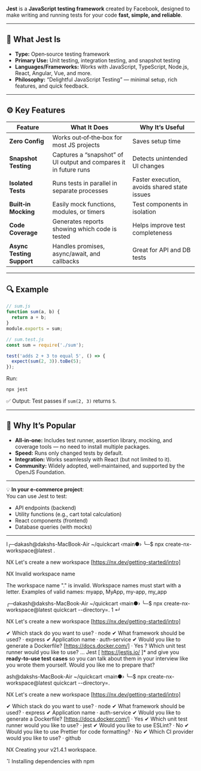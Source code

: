 **Jest** is a **JavaScript testing framework** created by Facebook, designed to make writing and running tests for your code **fast, simple, and reliable**.  

---

## 📝 What Jest Is
- **Type:** Open‑source testing framework
- **Primary Use:** Unit testing, integration testing, and snapshot testing
- **Languages/Frameworks:** Works with JavaScript, TypeScript, Node.js, React, Angular, Vue, and more.
- **Philosophy:** “Delightful JavaScript Testing” — minimal setup, rich features, and quick feedback.

---

## ⚙️ Key Features
| Feature | What It Does | Why It’s Useful |
|---------|--------------|-----------------|
| **Zero Config** | Works out‑of‑the‑box for most JS projects | Saves setup time |
| **Snapshot Testing** | Captures a “snapshot” of UI output and compares it in future runs | Detects unintended UI changes |
| **Isolated Tests** | Runs tests in parallel in separate processes | Faster execution, avoids shared state issues |
| **Built‑in Mocking** | Easily mock functions, modules, or timers | Test components in isolation |
| **Code Coverage** | Generates reports showing which code is tested | Helps improve test completeness |
| **Async Testing Support** | Handles promises, async/await, and callbacks | Great for API and DB tests |

---

## 🔍 Example
```javascript
// sum.js
function sum(a, b) {
  return a + b;
}
module.exports = sum;

// sum.test.js
const sum = require('./sum');

test('adds 2 + 3 to equal 5', () => {
  expect(sum(2, 3)).toBe(5);
});
```
Run:
```bash
npx jest
```
✅ Output: Test passes if `sum(2, 3)` returns `5`.

---

## 🚀 Why It’s Popular
- **All‑in‑one:** Includes test runner, assertion library, mocking, and coverage tools — no need to install multiple packages.
- **Speed:** Runs only changed tests by default.
- **Integration:** Works seamlessly with React (but not limited to it).
- **Community:** Widely adopted, well‑maintained, and supported by the OpenJS Foundation.

---

💡 **In your e‑commerce project**:  
You can use Jest to test:
- API endpoints (backend)
- Utility functions (e.g., cart total calculation)
- React components (frontend)
- Database queries (with mocks)

---

I╭─dakash@dakshs-MacBook-Air ~/quickcart ‹main●› 
╰─$ npx create-nx-workspace@latest .


 NX   Let's create a new workspace [https://nx.dev/getting-started/intro]


 NX   Invalid workspace name

The workspace name "." is invalid.
Workspace names must start with a letter.
Examples of valid names: myapp, MyApp, my-app, my_app

╭─dakash@dakshs-MacBook-Air ~/quickcart ‹main●› 
╰─$ npx create-nx-workspace@latest quickcart --directory=.                         1 ↵


 NX   Let's create a new workspace [https://nx.dev/getting-started/intro]

✔ Which stack do you want to use? · node
✔ What framework should be used? · express
✔ Application name · auth-service
✔ Would you like to generate a Dockerfile? [https://docs.docker.com/] · Yes
? Which unit test runner would you like to use? … 
Jest   [ https://jestjs.io/ ]* and give you **ready‑to‑use test cases** so you can talk about them in your interview like you wrote them yourself. Would you like me to prepare that?


ash@dakshs-MacBook-Air ~/quickcart ‹main●› 
╰─$  npx create-nx-workspace@latest quickcart --directory=.

 NX   Let's create a new workspace [https://nx.dev/getting-started/intro]

✔ Which stack do you want to use? · node
✔ What framework should be used? · express
✔ Application name · auth-service
✔ Would you like to generate a Dockerfile? [https://docs.docker.com/] · Yes
✔ Which unit test runner would you like to use? · jest
✔ Would you like to use ESLint? · No
✔ Would you like to use Prettier for code formatting? · No
✔ Which CI provider would you like to use? · github

 NX   Creating your v21.4.1 workspace.

⠹ Installing dependencies with npm
